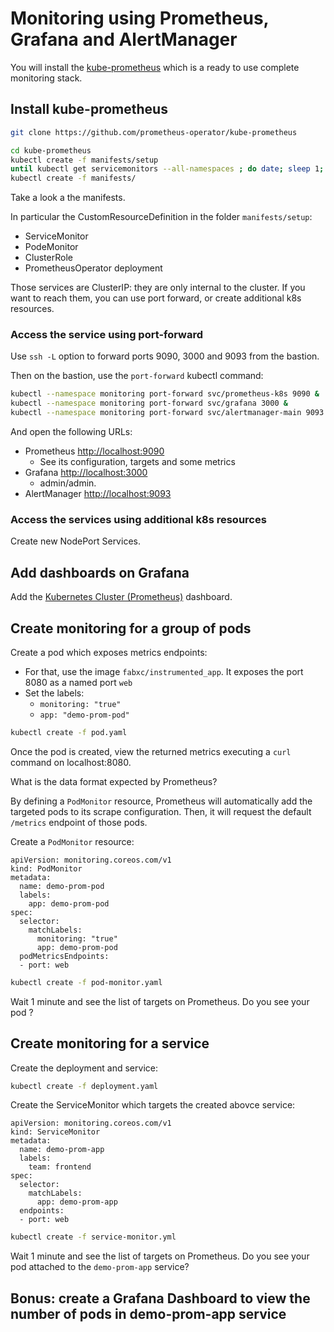# Monitoring using Prometheus, Grafana and AlertManager

You will install the [kube-prometheus](https://github.com/prometheus-operator/kube-prometheus) which is a ready to use complete monitoring stack.

## Install kube-prometheus

```sh
git clone https://github.com/prometheus-operator/kube-prometheus

cd kube-prometheus
kubectl create -f manifests/setup
until kubectl get servicemonitors --all-namespaces ; do date; sleep 1; echo ""; done
kubectl create -f manifests/
````

Take a look a the manifests. 

In particular the CustomResourceDefinition in the folder `manifests/setup`:
* ServiceMonitor
* PodeMonitor
* ClusterRole
* PrometheusOperator deployment

Those services are ClusterIP: they are only internal to the cluster.
If you want to reach them, you can use port forward, or create additional k8s resources.

### Access the service using port-forward

Use `ssh -L` option to forward ports 9090, 3000 and 9093 from the bastion.

Then on the bastion,  use the `port-forward` kubectl command:
```sh
kubectl --namespace monitoring port-forward svc/prometheus-k8s 9090 &
kubectl --namespace monitoring port-forward svc/grafana 3000 &
kubectl --namespace monitoring port-forward svc/alertmanager-main 9093 &
```

And open the following URLs:
* Prometheus [http://localhost:9090](http://localhost:9090)
  * See its configuration, targets and some metrics
* Grafana [http://localhost:3000](http://localhost:3000)
  * admin/admin.
* AlertManager [http://localhost:9093](http://localhost:9093)

### Access the services using additional k8s resources

Create new NodePort Services.

## Add dashboards on Grafana

Add the [Kubernetes Cluster (Prometheus)](https://grafana.com/grafana/dashboards/6417) dashboard.

## Create monitoring for a group of pods

Create a pod which exposes metrics endpoints:
* For that, use the image `fabxc/instrumented_app`. It exposes the port 8080 as a named port `web`
* Set the labels:
  * `monitoring: "true"`
  * `app: "demo-prom-pod"`

```sh
kubectl create -f pod.yaml
```

Once the pod is created, view the returned metrics executing a `curl` command on localhost:8080.

What is the data format expected by Prometheus?

By defining a `PodMonitor` resource, Prometheus will automatically add the targeted pods to its scrape configuration.
Then, it will request the default `/metrics` endpoint of those pods.

Create a `PodMonitor` resource:
```
apiVersion: monitoring.coreos.com/v1
kind: PodMonitor
metadata:
  name: demo-prom-pod
  labels:
    app: demo-prom-pod
spec:
  selector:
    matchLabels:
      monitoring: "true"
      app: demo-prom-pod
  podMetricsEndpoints:
  - port: web
```

```sh
kubectl create -f pod-monitor.yaml
```

Wait 1 minute and see the list of targets on Prometheus.
Do you see your pod ?

## Create monitoring for a service

Create the deployment and service:
```sh
kubectl create -f deployment.yaml
```

Create the ServiceMonitor which targets the created abovce service:
```
apiVersion: monitoring.coreos.com/v1
kind: ServiceMonitor
metadata:
  name: demo-prom-app
  labels:
    team: frontend
spec:
  selector:
    matchLabels:
      app: demo-prom-app
  endpoints:
  - port: web
```

```sh
kubectl create -f service-monitor.yml
```

Wait 1 minute and see the list of targets on Prometheus.
Do you see your pod attached to the `demo-prom-app` service?

## Bonus: create a Grafana Dashboard to view the number of pods in demo-prom-app service